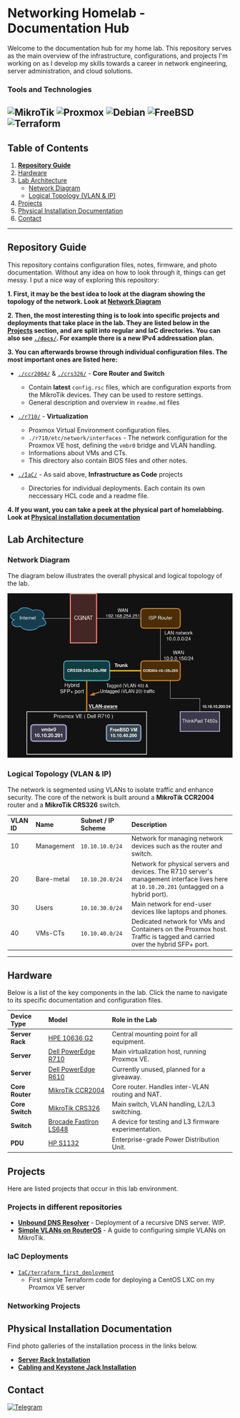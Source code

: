 
# Networking Homelab - Documentation Hub

Welcome to the documentation hub for my home lab. This repository serves as the main overview of the infrastructure, configurations, and projects I'm working on as I develop my skills towards a career in network engineering, server administration, and cloud solutions.

### Tools and Technologies

![MikroTik](https://img.shields.io/badge/mikrotik-3D2817?style=for-the-badge&logo=mikrotik&logoColor=white)
![Proxmox](https://img.shields.io/badge/proxmox-6A2322?style=for-the-badge&logo=proxmox&logoColor=white)
![Debian](https://img.shields.io/badge/debian-971E2E?style=for-the-badge&logo=debian&logoColor=white)
![FreeBSD](https://img.shields.io/badge/freebsd-C41939?style=for-the-badge&logo=freebsd&logoColor=white)
![Terraform](https://img.shields.io/badge/terraform-F11444?style=for-the-badge&logo=terraform&logoColor=white)
---

## Table of Contents

1.  **[Repository Guide](#repository-guide)**
2.  [Hardware](#hardware)
3.  [Lab Architecture](#lab-architecture)
    *   [Network Diagram](#network-diagram)
    *   [Logical Topology (VLAN & IP)](#logical-topology-vlan--ip)
4. [Projects](#projects)
5. [Physical Installation Documentation](#physical-installation-documentation)
6. [Contact](#contact)
---

## Repository Guide

This repository contains configuration files, notes, firmware, and photo documentation. Without any idea on how to look through it, things can get messy. I put a nice way of exploring this repository:

**1. First, it may be the best idea to look at the diagram showing the topology of the network. Look at [Network Diagram](#network-diagram)**

**2. Then, the most interesting thing is to look into specific projects and deployments that take place in the lab. They are listed below in the [Projects](#projects) section, and are split into regular and IaC directories. You can also see [`./docs/`](./docs/). For example there is a new IPv4 addressation plan.**

**3. You can afterwards browse through individual configuration files. The most important ones are listed here:**

-   [`./ccr2004/`](./ccr2004/) & [`./crs326/`](./crs326/) - **Core Router and Switch**
    -   Contain **latest** `config.rsc` files, which are configuration exports from the MikroTik devices. They can be used to restore settings.
    -   General description and overview in `readme.md` files

-   [`./r710/`](./r710/) - **Virtualization**
    -   Proxmox Virtual Environment configuration files.
    -   `./r710/etc/network/interfaces` - The network configuration for the Proxmox VE host, defining the `vmbr0` bridge and VLAN handling.
    -   Informations about VMs and CTs.
    -   This directory also contain BIOS files and other notes.

-   [`./IaC/`](./IaC/) - As said above, **Infrastructure as Code** projects
    -   Directories for individual deployments. Each contain its own neccessary HCL code and a readme file.

**4. If you want, you can take a peek at the physical part of homelabbing. Look at [Physical installation documentation](#physical-installation-documentation)**

## Lab Architecture

### Network Diagram

The diagram below illustrates the overall physical and logical topology of the lab.

![topology](./media/topology.png)

### Logical Topology (VLAN & IP)

The network is segmented using VLANs to isolate traffic and enhance security. The core of the network is built around a **MikroTik CCR2004** router and a **MikroTik CRS326** switch.

| VLAN ID | Name         | Subnet / IP Scheme | Description                                                                                                                              |
| :------ | :----------- | :----------------- | :--------------------------------------------------------------------------------------------------------------------------------------- |
| 10      | Management   | `10.10.10.0/24`    | Network for managing network devices such as the router and switch.                                              |
| 20      | Bare-metal   | `10.10.20.0/24`    | Network for physical servers and devices. The R710 server's management interface lives here at `10.10.20.201` (untagged on a hybrid port). |
| 30      | Users        | `10.10.30.0/24`    | Main network for end-user devices like laptops and phones.                                                                               |
| 40      | VMs-CTs      | `10.10.40.0/24`    | Dedicated network for VMs and Containers on the Proxmox host. Traffic is tagged and carried over the hybrid SFP+ port.                 |

---

## Hardware

Below is a list of the key components in the lab. Click the name to navigate to its specific documentation and configuration files.

| Device Type      | Model                                   | Role in the Lab                                   |
| :--------------- | :-------------------------------------- | :------------------------------------------------ |
| **Server Rack**  | [HPE 10636 G2](./hpe-10636-g2/)         | Central mounting point for all equipment.         |
| **Server**       | [Dell PowerEdge R710](./r710/)          | Main virtualization host, running Proxmox VE.     |
| **Server**       | [Dell PowerEdge R610](./r610/)          | Currently unused, planned for a giveaway.         |
| **Core Router**  | [MikroTik CCR2004](./ccr2004/)           | Core router. Handles inter-VLAN routing and NAT.       |
| **Core Switch**  | [MikroTik CRS326](./crs326/)           | Main switch, VLAN handling, L2/L3 switching. |
| **Switch**| [Brocade FastIron LS648](./ls648/)      | A device for testing and L3 firmware experimentation.      |
| **PDU**          | [HP S1132](./hpe-s1132/)                | Enterprise-grade Power Distribution Unit.                  |

## Projects

Here are listed projects that occur in this lab environment.

### Projects in different repositories

-   **[Unbound DNS Resolver](https://github.com/andreansx/unbound-homelab)** - Deployment of a recursive DNS server. WIP.
-   **[Simple VLANs on RouterOS](https://github.com/andreansx/routeros-simple-vlans)** - A guide to configuring simple VLANs on MikroTik.

### IaC Deployments

-   [`IaC/terraform_first_deployment`](./IaC/terraform_first_deployment/)
    -   First simple Terraform code for deploying a CentOS LXC on my Proxmox VE server

### Networking Projects


## Physical Installation Documentation

Find photo galleries of the installation process in the links below.

-   **[Server Rack Installation](./installs/installation-rack/)**
-   **[Cabling and Keystone Jack Installation](./installs/installation-keystones/)**

## Contact

[![Telegram](https://img.shields.io/badge/Telegram-2CA5E0?style=for-the-badge&logo=telegram&logoColor=white)](https://t.me/Andrtexh)
